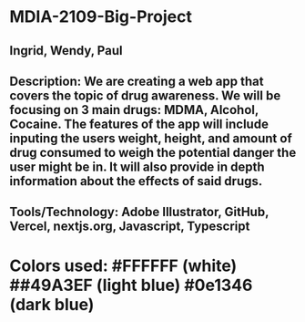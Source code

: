 # MDIA-2109-Big-Project

## Ingrid, Wendy, Paul 

## Description: We are creating a web app that covers the topic of drug awareness. We will be focusing on 3 main drugs: MDMA, Alcohol, Cocaine. The features of the app will include inputing the users weight, height, and amount of drug consumed to weigh the potential danger the user might be in. It will also provide in depth information about the effects of said drugs. 

## Tools/Technology: Adobe Illustrator, GitHub, Vercel, nextjs.org, Javascript, Typescript 

# Colors used: #FFFFFF (white) ##49A3EF (light blue) #0e1346 (dark blue)
